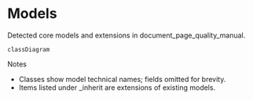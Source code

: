 # Models

Detected core models and extensions in document_page_quality_manual.

```mermaid
classDiagram
```

Notes
- Classes show model technical names; fields omitted for brevity.
- Items listed under _inherit are extensions of existing models.

